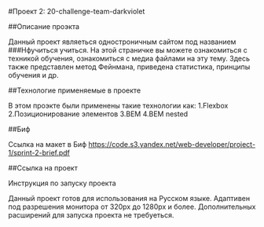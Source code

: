 #Проект 2: 20-challenge-team-darkviolet

##Описание проэкта

Данный проект являеться одностроничным сайтом под названием ###Нфучиться учиться. На этой страничке вы можете ознакомиться с техникой обучения, ознакомиться с медиа файлами на эту тему. Здесь также представлен метод Фейнмана, приведена статистика, принципы обучения и др.

##Технологие применяемые в проекте

В этом проэкте были применены такие технологии как: 
1.Flexbox 
2.Позиционирование элементов 
3.BEM 
4.BEM nested 

##Биф

Ссылка на макет в Биф https://code.s3.yandex.net/web-developer/project-1/sprint-2-brief.pdf

##Ссылка на проект 

Инструкция по запуску проекта

Данный проект готов для использования на Русском языке. Адаптивен под разрешения монитора от 320px до 1280px и более. Дополнительных расширений для запуска проекта не требуеться.